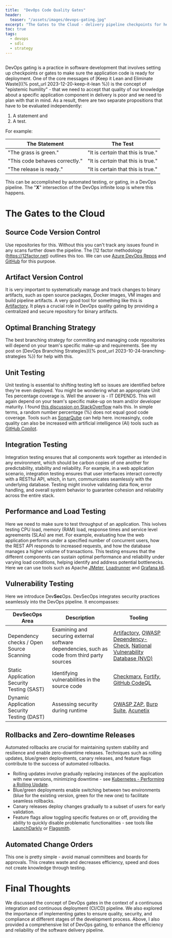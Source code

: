 ```yaml
---
title:  "DevOps Code Quality Gates"
header:
  teaser: "/assets/images/devops-gating.jpg"
excerpt: "The Gates to the Cloud - delivery pipeline checkpoints for healthy, resilient, and secure applications."
toc: true
tags:
  - devops
  - sdlc
  - strategy
---
```


<figure style="width: 300px" class="align-left">
  <img src="{{ site.url }}{{ site.baseurl }}/assets/images/devops-gating.jpg" alt="">
</figure> 

DevOps gating is a practice in software development that involves setting up checkpoints or gates to make sure the application code is ready for deployment. One of the core messages of [Keep it Lean and Eliminate Waste]({% post_url 2023-12-20-keep-it-lean %}) is the concept of "epistemic humility" - that we need to accept that quality of our knowledge about a specific application component in delivery is poor and we need to plan with that in mind. As a result, there are two separate propositions that have to be evaluated independently:

1. A statement and
2. A test.

For example:

The Statement | The Test
---|---
"The grass is green." | "It is *certain* that this is true."
"This code behaves correctly." | "It is *certain* that this is true."
"The release is ready." | "It is certain that this is true."

This can be accomplished by automated testing, or gating, in a DevOps pipeline.  The "**X**" intersection of the DevOps infinite loop is where this happens.

# The Gates to the Cloud

## Source Code Version Control
Use repositories for this.  Without this you can't track any issues found in any scans further down the pipeline.  The [12 factor methodology (https://12factor.net) outlines this too.  We can use [Azure DevOps Repos](https://azure.microsoft.com/en-us/products/devops/repos/) and [GitHub](https://github.com) for this purpose.

## Artifact Version Control
It is very important to systematically manage and track changes to binary artifacts, such as open source packages, Docker images, VM images and build pipeline artifacts. A very good tool for something like this is [Artifactory](https://jfrog.com/artifactory/).  It plays a crucial role in DevOps quality gating by providing a centralized and secure repository for binary artifacts.  

## Optimal Branching Strategy
The best branching strategy for commiting and managing code repositories will depend on your team's specific make-up and requirements.  See my post on [DevOps Branching Strategies]({% post_url 2023-10-24-branching-strategies %}) for help with this.

## Unit Testing
Unit testing is essential to shifting testing left so issues are identified before they're even deployed.  You might be wondering what an appropriate Unit Tes percentage coverage is.  Well the answer is - IT DEPENDS.  This will again depend on your team's specific make-up on team and/or developer maturity.  I found [this discussion on StackOverflow](https://stackoverflow.com/questions/90002/what-is-a-reasonable-code-coverage-for-unit-tests-and-why) nails this.  In simple terms, a random number percentage (%) does not equal good code coverage.  Tools such as [SonarQube](https://www.sonarsource.com/products/sonarqube/) can help here. increasingly, code quality can also be increased with artificial intelligence (AI) tools such as [GitHub Copilot](https://github.com/features/copilot).

## Integration Testing
Integration testing ensures that all components work together as intended in any environment, which should be carbon copies of one another for predictability, stability and reliability.  For example, in a web application scenario, integration testing ensures that user interfaces interact correctly with a RESTful API, which, in turn, communicates seamlessly with the underlying database. Testing might involve validating data flow, error handling, and overall system behavior to guarantee cohesion and reliability across the entire stack.

## Performance and Load Testing
Here we need to make sure to test throughput of an application.  This ivolves testing CPU load, memory (RAM) load, response times and service level agreements (SLAs) are met.  For example, evaluating how the web application performs under a specified number of concurrent users, how the REST API responds to increased requests, and how the database manages a higher volume of transactions. This testing ensures that the different components can sustain optimal performance and reliability under varying load conditions, helping identify and address potential bottlenecks. Here we can use tools such as Apache [JMeter](https://jmeter.apache.org/), [Loadrunner](https://www.microfocus.com/en-us/portfolio/performance-engineering/overview) and [Grafana k6](https://k6.io/).

## Vulnerability Testing
Here we introduce Dev**Sec**Ops.  DevSecOps integrates security practices seamlessly into the DevOps pipeline. It encompasses:

DevSecOps Area | Description | Tooling
---|---|---
Dependency checks / Open Source Scanning | Examining and securing external software dependencies, such as code from third party sources | [Artifactory](https://jfrog.com/artifactory/), [OWASP Dependency-Check](https://owasp.org/www-project-dependency-check/), [National Vulnerability Database (NVD)](https://nvd.nist.gov/)
Static Application Security Testing (SAST) | Identifying vulnerabilities in the source code | [Checkmarx](https://checkmarx.com/), [Fortify](https://www.microfocus.com/en-us/cyberres/application-security/static-code-analyzer), [GitHub CodeQL](https://codeql.github.com/)
Dynamic Application Security Testing (DAST) | Assessing security during runtime | [OWASP ZAP](https://www.zaproxy.org/), [Burp Suite](https://portswigger.net/burp), [Acunetix](https://www.acunetix.com/)


## Rollbacks and Zero-downtime Releases
Automated rollbacks are crucial for maintaining system stability and resilience and enable zero-downtime releases. Techniques such as rolling updates, blue/green deployments, canary releases, and feature flags contribute to the success of automated rollbacks. 

- Rolling updates involve gradually replacing instances of the application with new versions, minimizing downtime - see [Kubernetes - Performing a Rolling Update](https://kubernetes.io/docs/tutorials/kubernetes-basics/update/update-intro/).
- Blue/green deployments enable switching between two environments (blue for the existing version, green for the new one) to facilitate seamless rollbacks.
- Canary releases deploy changes gradually to a subset of users for early validation.
- Feature flags allow toggling specific features on or off, providing the ability to quickly disable problematic functionalities - see tools like [LaunchDarkly](https://launchdarkly.com/) or [Flagsmith](https://www.flagsmith.com/).

## Automated Change Orders
This one is pretty simple - avoid manual committees and boards for approvals.  This creates waste and decreases efficiency, speed and does not create knowledge through testing.

# Final Thoughts
We discussed the concept of DevOps gates in the context of a continuous integration and continuous deployment (CI/CD) pipeline. We also explored the importance of implementing gates to ensure quality, security, and compliance at different stages of the development process. Above, I also provided a comprehensive list of DevOps gating, to enhance  the efficiency and reliability of the software delivery pipeline.
